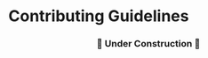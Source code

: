 # Contributing Guidelines

<!-- We appreciate your interest in contributing to QuantumOcean! By participating in our vision, you can help us improve and enhance our software. Please take a moment to review these guidelines to make the contribution process smooth and effective. -->

<h3 align="center"><span>🚧</span> Under Construction 🚧 </h3>
